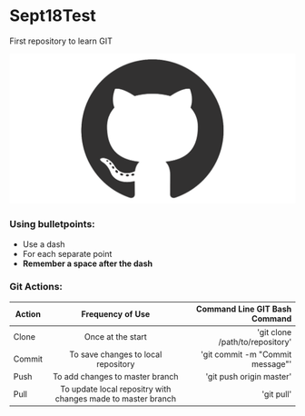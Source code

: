 # Sept18Test
First repository to learn GIT

![alt text][logo]

### Using bulletpoints:
- Use a dash
- For each separate point
- **Remember a space after the dash**

### Git Actions:
| Action     | Frequency of Use                                             | Command Line GIT Bash Command   |
| -----------|:------------------------------------------------------------:|--------------------------------:|
| Clone      | Once at the start                                            | 'git clone /path/to/repository' |
| Commit     | To save changes to local repository                          | 'git commit -m "Commit message"'|
| Push       | To add changes to master branch                              | 'git push origin master'        |
| Pull       | To update local repositry with changes made to master branch | 'git pull'                      |


[logo]: github.png "GitHub Logo"